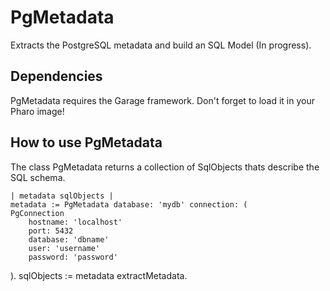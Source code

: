 # PgMetadata
Extracts the PostgreSQL metadata and build an SQL Model (In progress).

## Dependencies

PgMetadata requires the Garage framework. Don't forget to load it in your Pharo image!

## How to use PgMetadata

The class PgMetadata returns a collection of SqlObjects thats describe the SQL schema. 

    | metadata sqlObjects |
    metadata := PgMetadata database: 'mydb' connection: (
	PgConnection
		hostname: 'localhost'
		port: 5432
		database: 'dbname'
		user: 'username'
		password: 'password'
).
sqlObjects := metadata extractMetadata.
